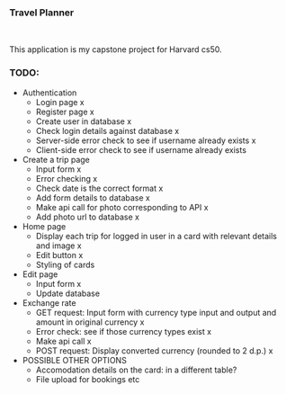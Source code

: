 ### Travel Planner

<br/>


This application is my capstone project for Harvard cs50.

### TODO:
- Authentication
    - Login page x
    - Register page x
    - Create user in database x
    - Check login details against database x
    - Server-side error check to see if username already exists x
    - Client-side error check to see if username already exists
- Create a trip page
    - Input form x
    - Error checking x
    - Check date is the correct format x
    - Add form details to database x
    - Make api call for photo corresponding to API x
    - Add photo url to database x
- Home page
    - Display each trip for logged in user in a card with relevant details and image x
    - Edit button x
    - Styling of cards
- Edit page
    - Input form x
    - Update database
- Exchange rate
    - GET request: Input form with currency type input and output and amount in original currency x
    - Error check: see if those currency types exist x
    - Make api call x
    - POST request: Display converted currency (rounded to 2 d.p.) x
- POSSIBLE OTHER OPTIONS
    - Accomodation details on the card: in a different table?
    - File upload for bookings etc
